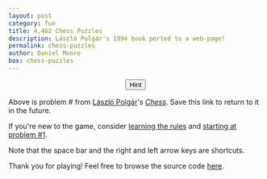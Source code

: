```yaml
---
layout: post
category: fun
title: 4,462 Chess Puzzles
description: László Polgár's 1994 book ported to a web-page!
permalink: chess-puzzles
author: Daniel Moore
box: chess-puzzles
---
```


<center><p id="problem-title"></p></center>
<center><div id="board"></div></center>
<center>
    <input type="button" style="cursor:auto" id="hint-btn" value="Hint" />
    <input type="button" style="cursor:auto;display:none" id="next-btn" value="Next" />
</center>

<span style="display:block;margin-bottom:15px;"></span>

<div id="description">
    <p>Above is problem #<span id="problem-num"></span> from <a href="https://en.wikipedia.org/wiki/L%C3%A1szl%C3%B3_Polg%C3%A1r">László Polgár</a>'s <a href="https://ausee.files.wordpress.com/2016/06/23.pdf"><i>Chess</i></a>. Save this <a id="problem-link" target="_self">link</a> to return to it in the future.</p>
    <p>If&nbsp;you're new to the game, consider <a href="https://lichess.org/learn#/">learning the rules</a> and <a target="_self" href="?o&id=1">starting at problem #1</a>.</p>
    <p>Note that the space bar and the right and left arrow keys are shortcuts.</p>
    <p>Thank you for playing! Feel free to browse the source code <a href="https://github.com/denialromeo/4462-chess-problems#readme">here</a>.</p>
</div>
<br>